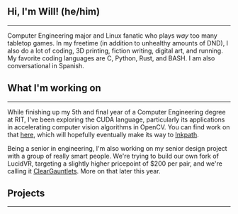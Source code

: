 ## Hi, I'm Will! (he/him)

---

Computer Engineering major and Linux fanatic who plays _way_ too many tabletop games. In my freetime (in addition to unhealthy amounts of DND), I also do a lot of coding, 3D printing, fiction writing, digital art, and running. My favorite coding languages are C, Python, Rust, and BASH. I am also conversational in Spanish.

## What I'm working on

---

While finishing up my 5th and final year of a Computer Engineering degree at RIT, I've been exploring the CUDA language, particularly its applications in accelerating computer vision algorithms in OpenCV. You can find work on that [here](https://github.com/WillNilges/inkpath-cuda), which will hopefully eventually make its way to [Inkpath](https://github.com/WillNilges/inkpath/).

Being a senior in engineering, I'm also working on my senior design project with a group of really smart people. We're trying to build our own fork of LucidVR, targeting a slightly higher pricepoint of $200 per pair, and we're calling it [ClearGauntlets](https://github.com/ClearGauntlets). More on that later this year.

## Projects

---
